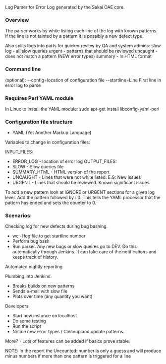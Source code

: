 Log Parser for Error Log generated by the Sakai OAE core.

### Overview

The parser works by white listing each line of the log with known patterns.
If the line is not tainted by a pattern it is possibly a new defect type.


Also splits logs into parts for quicker review by QA and system admins:
    slow log - all slow queries
    urgent - patterns that should be reviewed
    uncaught - does not match a pattern (NEW error types)
    summary  - In HTML format
    

### Command line 

(optional):
   --config=location of configuration file
   --startline=Line First line in error log to parse

### Requires Perl YAML module   

In Linux to install the YAML module:
sudo apt-get install libconfig-yaml-perl

### Configuration file structure

 - YAML (Yet Another Markup Language)

Variables to change in configuration files:

INPUT_FILES:
* ERROR_LOG - location of error log
OUTPUT_FILES:
*  SLOW - Slow queries file
*  SUMMARY_HTML - HTML version of the report
*  UNCAUGHT - Lines that were not white listed. E.G: New issues
*  URGENT - Lines that should be reviewed. Known significant issues


To add a new pattern look at IGNORE or URGENT sections for a given log level. Add the pattern
followed by : 0. This tells the YAML processor that the pattern has ended and sets the counter to 0.

### Scenarios:

Checking log for new defects during bug bashing.
*   wc -l log file to get startline number
*   Perform bug bash
*   Run parser. Any new bugs or slow queires go to DEV. Do this automatically through Jenkins. It can take care of the notifications and keeps track of history.

Automated nightly reporting

Plumbing into Jenkins. 
*    Breaks builds on new patterns
*    Sends e-mail with slow file
*    Plots over time (any quantity you want)
    
Developers
*  Start new instance on localhost
*  Do some testing
*  Run the script
*  Notice new error types / Cleanup and update patterns.
   
More? - Lots of features can be added if basics prove stable.

NOTE: In the report the Uncounted: number is only a guess and will produce minus numbers if more than one pattern is triggered for a line
    
